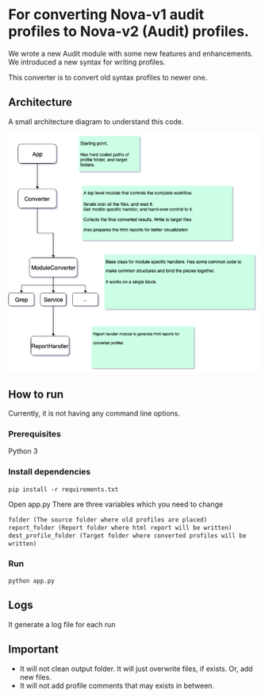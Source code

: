 # For converting Nova-v1 audit profiles to Nova-v2 (Audit) profiles.
We wrote a new Audit module with some new features and enhancements. We introduced a new syntax for writing profiles.

This converter is to convert old syntax profiles to newer one.

## Architecture
A small architecture diagram to understand this code.

![alt text](./docs/hubble_profile_converter.png)

## How to run
Currently, it is not having any command line options. 

### Prerequisites
Python 3

### Install dependencies

```
pip install -r requirements.txt
```

Open app.py
There are three variables which you need to change

```
folder (The source folder where old profiles are placed)
report_folder (Report folder where html report will be written)
dest_profile_folder (Target folder where converted profiles will be written)
```

### Run

```
python app.py
```

## Logs
It generate a log file for each run

## Important
- It will not clean output folder. It will just overwrite files, if exists. Or, add new files. 
- It will not add profile comments that may exists in between.
